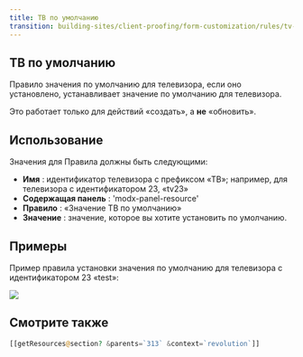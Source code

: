 ```yaml
---
title: ТВ по умолчанию
transition: building-sites/client-proofing/form-customization/rules/tv-default
---
```


## ТВ по умолчанию

Правило значения по умолчанию для телевизора, если оно установлено, устанавливает значение по умолчанию для телевизора.

Это работает только для действий «создать», а **не** «обновить».

## Использование

Значения для Правила должны быть следующими:

- **Имя** : идентификатор телевизора с префиксом «ТВ»; например, для телевизора с идентификатором 23, «tv23»
- **Содержащая панель** : 'modx-panel-resource'
- **Правило** : «Значение ТВ по умолчанию»
- **Значение** : значение, которое вы хотите установить по умолчанию.

## Примеры

Пример правила установки значения по умолчанию для телевизора с идентификатором 23 «test»:

![](/download/attachments/18678098/fc-tvDefault.png?version=1&modificationDate=1280153441000)

## Смотрите также

```php
[[getResources@section? &parents=`313` &context=`revolution`]]
```

